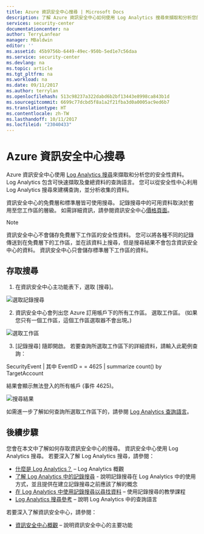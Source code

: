 ```yaml
---
title: Azure 資訊安全中心搜尋 | Microsoft Docs
description: 了解 Azure 資訊安全中心如何使用 Log Analytics 搜尋來擷取和分析您的安全性資料。
services: security-center
documentationcenter: na
author: TerryLanfear
manager: MBaldwin
editor: ''
ms.assetid: 45b9756b-6449-49ec-950b-5ed1e7c56daa
ms.service: security-center
ms.devlang: na
ms.topic: article
ms.tgt_pltfrm: na
ms.workload: na
ms.date: 09/11/2017
ms.author: terrylan
ms.openlocfilehash: 513c98237a322dabd6b2bf13443e8998ca843b1d
ms.sourcegitcommit: 6699c77dcbd5f8a1a2f21fba3d0a0005ac9ed6b7
ms.translationtype: HT
ms.contentlocale: zh-TW
ms.lasthandoff: 10/11/2017
ms.locfileid: "23040433"
---
```

# <a name="azure-security-center-search"></a>Azure 資訊安全中心搜尋
Azure 資訊安全中心使用 [Log Analytics 搜尋](../log-analytics/log-analytics-log-searches.md)來擷取和分析您的安全性資料。 Log Analytics 包含可快速擷取及彙總資料的查詢語言。 您可以從安全性中心利用 Log Analytics 搜尋來建構查詢，並分析收集的資料。

資訊安全中心的免費層和標準層皆可使用搜尋。  記錄搜尋中的可用資料取決於套用至您工作區的層級。  如需詳細資訊，請參閱資訊安全中心[價格頁面](../security-center/security-center-pricing.md)。


> [!NOTE]
> 資訊安全中心不會儲存免費層下工作區的安全性資料。 您可以將各種不同的記錄傳送到在免費層下的工作區，並在該資料上搜尋，但是搜尋結果不會包含資訊安全中心的資料。 資訊安全中心只會儲存標準層下工作區的資料。
>
>

## <a name="access-search"></a>存取搜尋
1. 在資訊安全中心主功能表下，選取 [搜尋]。

  ![選取記錄搜尋][1]

2. 資訊安全中心會列出您 Azure 訂用帳戶下的所有工作區。 選取工作區。 (如果您只有一個工作區，這個工作區選取器不會出現。)

  ![選取工作區][2]

3. [記錄搜尋] 隨即開啟。 若要查詢所選取工作區下的詳細資料，請輸入此範例查詢：

  SecurityEvent | 其中 EventID = = 4625 | summarize count() by TargetAccount

  結果會顯示無法登入的所有帳戶 (事件 4625)。

  ![搜尋結果][3]

如需進一步了解如何查詢所選取工作區下的，請參閱 [Log Analytics 查詢語言](../log-analytics/log-analytics-search-reference.md)。

## <a name="next-steps"></a>後續步驟
您會在本文中了解如何存取資訊安全中心的搜尋。 資訊安全中心使用 Log Analytics 搜尋。 若要深入了解 Log Analytics 搜尋，請參閱：

- [什麼是 Log Analytics？](../log-analytics/log-analytics-overview.md) – Log Analytics 概觀
- [了解 Log Analytics 中的記錄搜尋](../log-analytics/log-analytics-log-search-new.md) - 說明記錄搜尋在 Log Analytics 中的使用方式，並且提供在建立記錄搜尋之前應該了解的概念
- [在 Log Analytics 中使用記錄搜尋以尋找資料](../log-analytics/log-analytics-log-searches.md) – 使用記錄搜尋的教學課程
- [Log Analytics 搜尋參考](../log-analytics/log-analytics-search-reference.md) – 說明 Log Analytics 中的查詢語言

若要深入了解資訊安全中心，請參閱：

- [資訊安全中心概觀](security-center-intro.md) – 說明資訊安全中心的主要功能

<!--Image references-->
[1]: ./media/security-center-search/search.png
[2]: ./media/security-center-search/workspace-selector.png
[3]: ./media/security-center-search/log-search.png
